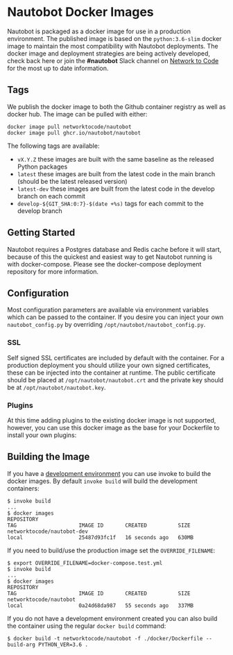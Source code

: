 # Nautobot Docker Images

Nautobot is packaged as a docker image for use in a production environment.  The published image is based on the `python:3.6-slim` docker image to maintain the most compatibility with Nautobot deployments.  The docker image and deployment strategies are being actively developed, check back here or join the **#nautobot** Slack channel on [Network to Code](https://networktocode.slack.com) for the most up to date information.

## Tags

We publish the docker image to both the Github container registry as well as docker hub.  The image can be pulled with either:

```
docker image pull networktocode/nautobot
docker image pull ghcr.io/nautobot/nautobot
```

The following tags are available:

* `vX.Y.Z` these images are built with the same baseline as the released Python packages
* `latest` these images are built from the latest code in the main branch (should be the latest released version)
* `latest-dev` these images are built from the latest code in the develop branch on each commit
* `develop-${GIT_SHA:0:7}-$(date +%s)` tags for each commit to the develop branch

## Getting Started

Nautobot requires a Postgres database and Redis cache before it will start, because of this the quickest and easiest way to get Nautobot running is with docker-compose.  Please see the docker-compose deployment repository for more information.

## Configuration

Most configuration parameters are available via environment variables which can be passed to the container.  If you desire you can inject your own `nautobot_config.py` by overriding `/opt/nautobot/nautobot_config.py`.

### SSL

Self signed SSL certificates are included by default with the container.  For a production deployment you should utilize your own signed certificates, these can be injected into the container at runtime.  The public certificate should be placed at `/opt/nautobot/nautobot.crt` and the private key should be at `/opt/nautobot/nautobot.key`.

### Plugins

At this time adding plugins to the existing docker image is not supported, however, you can use this docker image as the base for your Dockerfile to install your own plugins:

## Building the Image

If you have a [development environment](/development/getting-started/#setting-up-your-development-environment) you can use invoke to build the docker images.  By default `invoke build` will build the development containers:

```
$ invoke build
...
$ docker images
REPOSITORY                                                                TAG                    IMAGE ID       CREATED          SIZE
networktocode/nautobot-dev                                                local                  25487d93fc1f   16 seconds ago   630MB
```

If you need to build/use the production image set the `OVERRIDE_FILENAME`:

```
$ export OVERRIDE_FILENAME=docker-compose.test.yml
$ invoke build
...
$ docker images
REPOSITORY                                                                TAG                    IMAGE ID       CREATED          SIZE
networktocode/nautobot                                                    local                  0a24d68da987   55 seconds ago   337MB
```

If you do not have a development environment created you can also build the container using the regular `docker build` command:

```
$ docker build -t networktocode/nautobot -f ./docker/Dockerfile --build-arg PYTHON_VER=3.6 .
```
